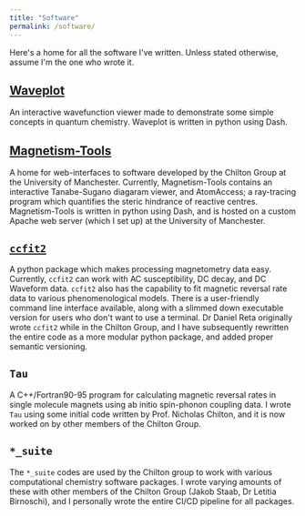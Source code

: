 ```yaml
---
title: "Software"
permalink: /software/
---
```


Here's a home for all the software I've written. Unless stated otherwise, assume I'm the one who wrote it.

[Waveplot](https://www.waveplot.com/)
--------

An interactive wavefunction viewer made to demonstrate some simple concepts in quantum chemistry. Waveplot is written in python using Dash.

[Magnetism-Tools](https://magnetism-tools.manchester.ac.uk/apps/atom_access_app)
-----------------

A home for web-interfaces to software developed by the Chilton Group at the University of Manchester. Currently, Magnetism-Tools contains
an interactive Tanabe-Sugano diagaram viewer, and AtomAccess; a ray-tracing program which quantifies the steric hindrance of reactive centres.
Magnetism-Tools is written in python using Dash, and is hosted on a custom Apache web server (which I set up) at the University of Manchester.

[`ccfit2`](https://pypi.org/project/ccfit2/)
----------

A python package which makes processing magnetometry data easy. Currently, `ccfit2` can work with AC susceptibility, DC decay, and DC Waveform data.
`ccfit2` also has the capability to fit magnetic reversal rate data to various phenomenological models. There is a user-friendly command line interface available,
along with a slimmed down executable version for users who don't want to use a terminal. Dr Daniel Reta originally wrote `ccfit2` while in the Chilton Group,
and I have subsequently rewritten the entire code as a more modular python package, and added proper semantic versioning.

`Tau`
-----

A C++/Fortran90-95 program for calculating magnetic reversal rates in single molecule magnets using ab initio spin-phonon coupling data. I wrote `Tau` using some initial code
written by Prof. Nicholas Chilton, and it is now worked on by other members of the Chilton Group.

`*_suite`
---------

The `*_suite` codes are used by the Chilton group to work with various computational chemistry software packages. I wrote varying amounts of these with other members of the Chilton Group
(Jakob Staab, Dr Letitia Birnoschi), and I personally wrote the entire CI/CD pipeline for all packages.